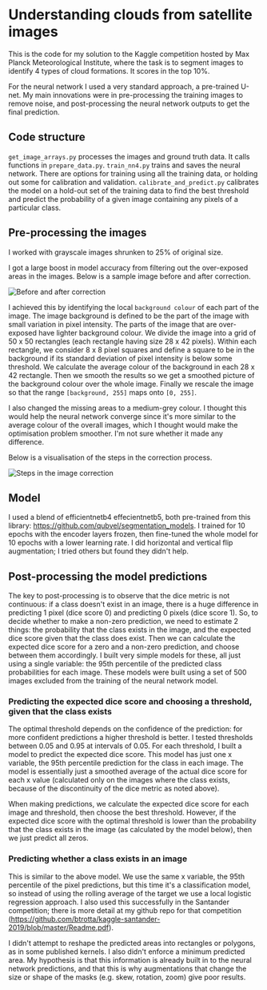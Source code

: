 # Understanding clouds from satellite images

This is the code for my solution to the Kaggle competition hosted by Max Planck Meteorological Institute, where
the task is to segment images to identify 4 types of cloud formations. It scores in the top 10%.

For the neural network I used a very standard approach, a pre-trained U-net. My main innovations were in pre-processing
the training images to remove noise, and post-processing the neural network outputs to get the final prediction.

## Code structure
`get_image_arrays.py` processes the images and ground truth data. It calls functions in `prepare_data.py`.
`train_nn4.py` trains and saves the neural network. There are options for training using all the training data,
or holding out some for calibration and validation.
`calibrate_and_predict.py` calibrates the model on a hold-out set of the training data to find the
best threshold and predict the probability of a given image containing any pixels of a particular class.

## Pre-processing the images

I worked with grayscale images shrunken to 25% of original size.

I got a large boost in model accuracy from filtering out the over-exposed areas in the images. Below is a sample image
before and after correction.

![Before and after correction](https://raw.githubusercontent.com/btrotta/kaggle-clouds/master/img/before_after.png)

I achieved this by identifying the local ``background colour`` of each part of the image. The image background is defined to
be the part of the image with small variation in pixel intensity. The parts of the image that are over-exposed have lighter
background colour. We divide the image into a grid of 50 x 50 rectangles (each rectangle having size 28 x 42 pixels).
Within each rectangle, we consider 8 x 8 pixel squares
and define a square to be in the background if its standard deviation of pixel intensity is below some threshold. We calculate
the average colour of the background in each 28 x 42 rectangle. Then we smooth the results so we get a smoothed picture
of the background colour over the whole image. Finally we rescale the image so that the range `[background, 255]`  maps onto `[0, 255]`.

I also changed the missing areas to a medium-grey colour. I thought this would help the neural network converge since
it's more similar to the average colour of the overall images, which I thought would make the optimisation problem smoother.
I'm not sure whether it made any difference.

Below is a visualisation of the steps in the correction process.

![Steps in the image correction](https://raw.githubusercontent.com/btrotta/kaggle-clouds/master/img/3_step.png)


## Model

I used a blend of efficientnetb4 effecientnetb5, both pre-trained from this library: <https://github.com/qubvel/segmentation_models>.
I trained for 10 epochs with the encoder layers frozen, then fine-tuned the whole model for 10 epochs with a lower
learning rate. I did horizontal and vertical flip augmentation; I tried others but found they didn't help.

## Post-processing the model predictions

The key to post-processing is to observe that the dice metric is not continuous: if a class doesn't exist in an
image, there is a huge difference in predicting 1 pixel (dice score 0) and predicting 0 pixels (dice score 1). So, to decide whether
to make a non-zero prediction, we need to estimate 2 things: the probability that the class exists in the image,
and the expected dice score given that the class does exist. Then we can calculate the expected dice score for a
zero and a non-zero prediction, and choose between them accordingly.
I built very simple models for these, all just using a single variable:
the 95th percentile of the predicted class probabilities for each image. These models were built using a set of 500
images excluded from the training of the neural network model.

### Predicting the expected dice score and choosing a threshold, given that the class exists

The optimal threshold depends on the confidence of the prediction: for more confident predictions a higher threshold
is better. I tested thresholds between 0.05 and 0.95 at intervals of 0.05. For each threshold, I built a model to predict
the expected dice score. This model has just one x variable, the 95th percentile prediction for the class in each image. The model
 is essentially just a smoothed average of the actual dice score for each x value (calculated only on the
images where the class exists, because of the discontinuity of the dice metric as noted above).

When making predictions,
we calculate the expected dice score for each image and threshold, then choose the best threshold. However, if the expected dice
score with the optimal threshold is lower than the probability that the class exists in the image (as calculated
by the model below), then we just predict all zeros.

### Predicting whether a class exists in an image

This is similar to the above model. We use the same x variable, the 95th percentile of the pixel predictions,
 but this time it's a classification model, so instead
of using the rolling average of the target we use a local logistic regression approach. I also used this successfully in the
Santander competition; there is more detail at my github repo for that competition
(<https://github.com/btrotta/kaggle-santander-2019/blob/master/Readme.pdf>).

I didn't attempt to reshape the predicted areas into rectangles or polygons, as in some published kernels. I also didn't enforce a
minimum predicted area. My hypothesis is that  this information is already built in to the neural network predictions, and that
this is why augmentations that change the size or shape of the masks (e.g. skew, rotation, zoom) give poor results.